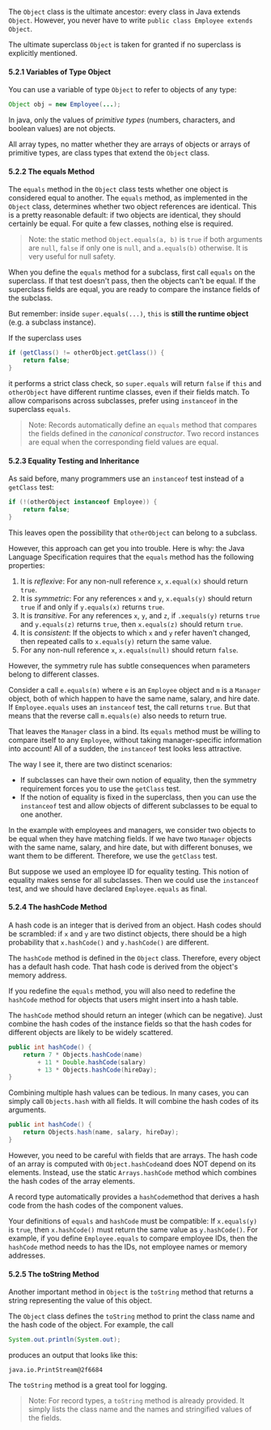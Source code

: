 The `Object` class is the ultimate ancestor: every class in Java extends `Object`. However, you never have to write `public class Employee extends Object`.

The ultimate superclass `Object` is taken for granted if no superclass is explicitly mentioned.

#### 5.2.1 Variables of Type Object

You can use a variable of type `Object` to refer to objects of any type:
```java
Object obj = new Employee(...);
```

In java, only the values of _primitive types_ (numbers, characters, and boolean values) are not objects.

All array types, no matter whether they are arrays of objects or arrays of primitive types, are class types that extend the `Object` class.

#### 5.2.2 The equals Method

The `equals` method in the `Object` class tests whether one object is considered equal to another. The `equals` method, as implemented in the `Object` class, determines whether two object references are identical. This is a pretty reasonable default: if two objects are identical, they should certainly be equal. For quite a few classes, nothing else is required.

> Note: the static method `Object.equals(a, b)` is `true` if both arguments are `null`, `false` if only one is `null`, and `a.equals(b)` otherwise. It is very useful for null safety.

When you define the `equals` method for a subclass, first call `equals` on the superclass. If that test doesn't pass, then the objects can't be equal. If the superclass fields are equal, you are ready to compare the instance fields of the subclass.

But remember: inside `super.equals(...)`, `this` is **still the runtime object** (e.g. a subclass instance).

If the superclass uses
```java
if (getClass() != otherObject.getClass()) {
	return false;
}
```
it performs a strict class check, so `super.equals` will return `false` if `this` and `otherObject` have different runtime classes, even if their fields match. To allow comparisons across subclasses, prefer using `instanceof` in the superclass `equals`.

> Note: Records automatically define an `equals` method that compares the fields defined in the _canonical constructor_. Two record instances are equal when the corresponding field values are equal.

#### 5.2.3 Equality Testing and Inheritance

As said before, many programmers use an `instanceof` test instead of a `getClass` test:
```java
if (!(otherObject instanceof Employee)) {
	return false;
}
```
This leaves open the possibility that `otherObject` can belong to a subclass.

However, this approach can get you into trouble. Here is why: the Java Language Specification requires that the `equals` method has the following properties:

1. It is _reflexive_: For any non-null reference `x`, `x.equal(x)` should return `true`.
2. It is _symmetric_: For any references `x` and `y`, `x.equals(y)` should return `true` if and only if `y.equals(x)` returns `true`.
3. It is _transitive_. For any references `x`, `y`, and `z`, if `.xequals(y)` returns `true` and `y.equals(z)` returns `true`, then `x.equals(z)` should return `true`.
4. It is _consistent_: If the objects to which `x` and `y` refer haven't changed, then repeated calls to `x.equals(y)` return the same value.
5. For any non-null reference `x`, `x.equals(null)` should return `false`.

However, the symmetry rule has subtle consequences when parameters belong to different classes.

Consider a call `e.equals(m)` where `e` is an `Employee` object and `m` is a `Manager` object, both of which happen to have the same name, salary, and hire date. If `Employee.equals` uses an `instanceof` test, the call returns `true`. But that means that the reverse call `m.equals(e)` also needs to return true.

That leaves the `Manager` class in a bind. Its `equals` method must be willing to compare itself to any `Employee`, without taking manager-specific information into account! All of a sudden, the `instanceof` test looks less attractive.

The way I see it, there are two distinct scenarios:
- If subclasses can have their own notion of equality, then the symmetry requirement forces you to use the `getClass` test.
- If the notion of equality is fixed in the superclass, then you can use the `instanceof`  test and allow objects of different subclasses to be equal to one another.

In the example with employees and managers, we consider two objects to be equal when they have matching fields. If we have two `Manager` objects with the same name, salary, and hire date, but with different bonuses, we want them to be different. Therefore, we use the `getClass` test.

But suppose we used an employee ID for equality testing. This notion of equality makes sense for all subclasses. Then we could use the `instanceof` test, and we should have declared `Employee.equals` as final.

#### 5.2.4 The hashCode Method

A hash code is an integer that is derived from an object. Hash codes should be scrambled: if `x` and `y` are two distinct objects, there should be a high probability that `x.hashCode()` and `y.hashCode()` are different.

The `hashCode` method is defined in the `Object` class. Therefore, every object has a default hash code. That hash code is derived from the object's memory address.

If you redefine the `equals` method, you will also need to redefine the `hashCode` method for objects that users might insert into a hash table.

The `hashCode` method should return an integer (which can be negative). Just combine the hash codes of the instance fields so that the hash codes for different objects are likely to be widely scattered.

```java
public int hashCode() {
	return 7 * Objects.hashCode(name)
		+ 11 * Double.hashCode(salary)
		+ 13 * Objects.hashCode(hireDay);
}
```

Combining multiple hash values can be tedious. In many cases, you can simply call `Objects.hash` with all fields. It will combine the hash codes of its arguments.

```java
public int hashCode() {
	return Objects.hash(name, salary, hireDay);
}
```

However, you need to be careful with fields that are arrays. The hash code of an array is computed with `Object.hashCode`and does NOT depend on its elements. Instead, use the static `Arrays.hashCode` method which combines the hash codes of the array elements.

A record type automatically provides a `hashCode`method that derives a hash code from the hash codes of the component values.

Your definitions of `equals` and `hashCode` must be compatible: If `x.equals(y)` is `true`, then `x.hashCode()` must return the same value as `y.hashCode()`. For example, if you define `Employee.equals` to compare employee IDs, then the `hashCode` method needs to has the IDs, not employee names or memory addresses.

#### 5.2.5 The toString Method

Another important method in `Object` is the `toString` method that returns a string representing the value of this object.

The `Object` class defines the `toString` method to print the class name and the hash code of the object. For example, the call
```java
System.out.println(System.out);
```
produces an output that looks like this:
```
java.io.PrintStream@2f6684
```

The `toString` method is a great tool for logging.

> Note: For record types, a `toString` method is already provided. It simply lists the class name and the names and stringified values of the fields.